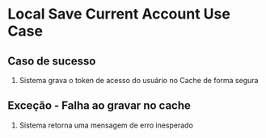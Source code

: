 # Local Save Current Account Use Case

## Caso de sucesso
1. Sistema grava o token de acesso do usuário no Cache de forma segura

## Exceção - Falha ao gravar no cache
1. Sistema retorna uma mensagem de erro inesperado